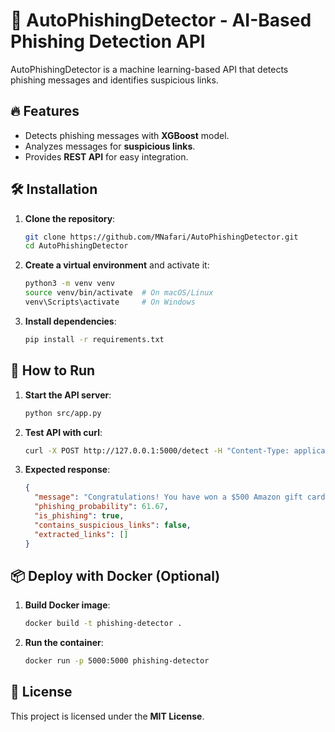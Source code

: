 # 🚀 AutoPhishingDetector - AI-Based Phishing Detection API

AutoPhishingDetector is a machine learning-based API that detects phishing messages and identifies suspicious links.

## 🔥 Features
- Detects phishing messages with **XGBoost** model.
- Analyzes messages for **suspicious links**.
- Provides **REST API** for easy integration.

## 🛠 Installation

1. **Clone the repository**:
   ```bash
   git clone https://github.com/MNafari/AutoPhishingDetector.git
   cd AutoPhishingDetector
   ```

2. **Create a virtual environment** and activate it:
   ```bash
   python3 -m venv venv
   source venv/bin/activate  # On macOS/Linux
   venv\Scripts\activate     # On Windows
   ```

3. **Install dependencies**:
   ```bash
   pip install -r requirements.txt
   ```

## 🚀 How to Run
1. **Start the API server**:
   ```bash
   python src/app.py
   ```

2. **Test API with curl**:
   ```bash
   curl -X POST http://127.0.0.1:5000/detect -H "Content-Type: application/json" -d '{"message": "Congratulations! You have won a $500 Amazon gift card. Click here to claim it now."}'
   ```

3. **Expected response**:
   ```json
   {
     "message": "Congratulations! You have won a $500 Amazon gift card. Click here to claim it now.",
     "phishing_probability": 61.67,
     "is_phishing": true,
     "contains_suspicious_links": false,
     "extracted_links": []
   }
   ```

## 📦 Deploy with Docker (Optional)
1. **Build Docker image**:
   ```bash
   docker build -t phishing-detector .
   ```

2. **Run the container**:
   ```bash
   docker run -p 5000:5000 phishing-detector
   ```

## 📜 License
This project is licensed under the **MIT License**.


